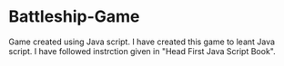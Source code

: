 # Battleship-Game
Game created using Java script.
I have created this game to leant Java script. I have followed instrction given in "Head First Java Script Book".

